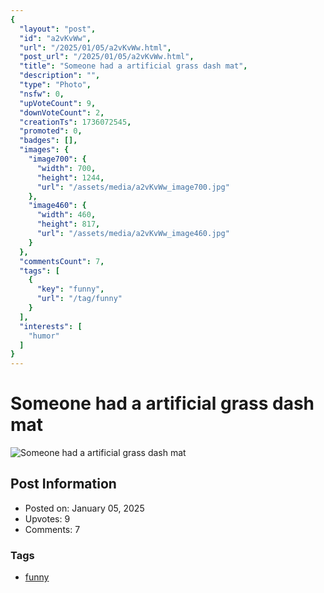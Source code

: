 ```yaml
---
{
  "layout": "post",
  "id": "a2vKvWw",
  "url": "/2025/01/05/a2vKvWw.html",
  "post_url": "/2025/01/05/a2vKvWw.html",
  "title": "Someone had a artificial grass dash mat",
  "description": "",
  "type": "Photo",
  "nsfw": 0,
  "upVoteCount": 9,
  "downVoteCount": 2,
  "creationTs": 1736072545,
  "promoted": 0,
  "badges": [],
  "images": {
    "image700": {
      "width": 700,
      "height": 1244,
      "url": "/assets/media/a2vKvWw_image700.jpg"
    },
    "image460": {
      "width": 460,
      "height": 817,
      "url": "/assets/media/a2vKvWw_image460.jpg"
    }
  },
  "commentsCount": 7,
  "tags": [
    {
      "key": "funny",
      "url": "/tag/funny"
    }
  ],
  "interests": [
    "humor"
  ]
}
---
```


# Someone had a artificial grass dash mat

![Someone had a artificial grass dash mat](/assets/media/a2vKvWw_image700.jpg)

## Post Information

- Posted on: January 05, 2025
- Upvotes: 9
- Comments: 7

### Tags

- [funny](/tag/funny)
